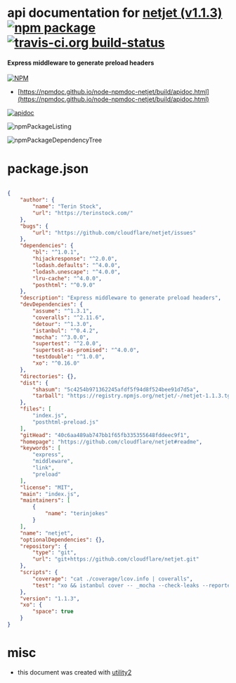 # api documentation for  [netjet (v1.1.3)](https://github.com/cloudflare/netjet#readme)  [![npm package](https://img.shields.io/npm/v/npmdoc-netjet.svg?style=flat-square)](https://www.npmjs.org/package/npmdoc-netjet) [![travis-ci.org build-status](https://api.travis-ci.org/npmdoc/node-npmdoc-netjet.svg)](https://travis-ci.org/npmdoc/node-npmdoc-netjet)
#### Express middleware to generate preload headers

[![NPM](https://nodei.co/npm/netjet.png?downloads=true&downloadRank=true&stars=true)](https://www.npmjs.com/package/netjet)

- [https://npmdoc.github.io/node-npmdoc-netjet/build/apidoc.html](https://npmdoc.github.io/node-npmdoc-netjet/build/apidoc.html)

[![apidoc](https://npmdoc.github.io/node-npmdoc-netjet/build/screenCapture.buildCi.browser.%252Ftmp%252Fbuild%252Fapidoc.html.png)](https://npmdoc.github.io/node-npmdoc-netjet/build/apidoc.html)

![npmPackageListing](https://npmdoc.github.io/node-npmdoc-netjet/build/screenCapture.npmPackageListing.svg)

![npmPackageDependencyTree](https://npmdoc.github.io/node-npmdoc-netjet/build/screenCapture.npmPackageDependencyTree.svg)



# package.json

```json

{
    "author": {
        "name": "Terin Stock",
        "url": "https://terinstock.com/"
    },
    "bugs": {
        "url": "https://github.com/cloudflare/netjet/issues"
    },
    "dependencies": {
        "bl": "^1.0.1",
        "hijackresponse": "^2.0.0",
        "lodash.defaults": "^4.0.0",
        "lodash.unescape": "^4.0.0",
        "lru-cache": "^4.0.0",
        "posthtml": "^0.9.0"
    },
    "description": "Express middleware to generate preload headers",
    "devDependencies": {
        "assume": "^1.3.1",
        "coveralls": "^2.11.6",
        "detour": "^1.3.0",
        "istanbul": "^0.4.2",
        "mocha": "^3.0.0",
        "supertest": "^2.0.0",
        "supertest-as-promised": "^4.0.0",
        "testdouble": "^1.0.0",
        "xo": "^0.16.0"
    },
    "directories": {},
    "dist": {
        "shasum": "5c4254b971362245afdf5f94d8f524bee91d7d5a",
        "tarball": "https://registry.npmjs.org/netjet/-/netjet-1.1.3.tgz"
    },
    "files": [
        "index.js",
        "posthtml-preload.js"
    ],
    "gitHead": "40c6aa489ab747bb1f65fb335355648fddeec9f1",
    "homepage": "https://github.com/cloudflare/netjet#readme",
    "keywords": [
        "express",
        "middleware",
        "link",
        "preload"
    ],
    "license": "MIT",
    "main": "index.js",
    "maintainers": [
        {
            "name": "terinjokes"
        }
    ],
    "name": "netjet",
    "optionalDependencies": {},
    "repository": {
        "type": "git",
        "url": "git+https://github.com/cloudflare/netjet.git"
    },
    "scripts": {
        "coverage": "cat ./coverage/lcov.info | coveralls",
        "test": "xo && istanbul cover -- _mocha --check-leaks --reporter spec"
    },
    "version": "1.1.3",
    "xo": {
        "space": true
    }
}
```



# misc
- this document was created with [utility2](https://github.com/kaizhu256/node-utility2)

